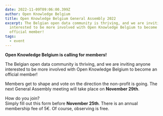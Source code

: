```yaml
---
date: 2022-11-09T09:06:00.399Z
author: Open Knowledge Belgium
title: Open Knowledge Belgium General Assembly 2022
excerpt: The Belgian open data community is thriving, and we are inviting anyone
  interested to be more involved with Open Knowledge Belgium to become an
  official member!
tags:
  - event
---
```

**Open Knowledge Belgium is calling for members!**

The Belgian open data community is thriving, and we are inviting anyone interested to be more involved with Open Knowledge Belgium to become an official member!

Members get to shape and vote on the direction the non-profit is going. The next General Assembly meeting will take place on **November 29th**.

How do you join?\
Simply fill out this form before **November 25th**. There is an annual membership fee of 5€. Of course, observing is free.